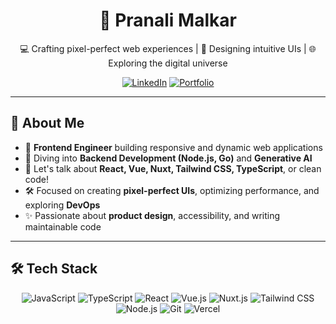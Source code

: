 <!-- <p align="center">
  <img src="https://readme-typing-svg.demolab.com?font=Fira+Code&pause=1000&color=58A6FF&center=true&vCenter=true&width=435&lines=Hello+World!+I'm+Pranali+Malkar; Full Stack Web Developer" alt="Typing SVG"/>
</p>
-->
<h1 align="center">👋 Pranali Malkar</h1>

<p align="center">
  💻 Crafting pixel-perfect web experiences | 🎨 Designing intuitive UIs | 🌐 Exploring the digital universe
</p>

<p align="center">
  <a href="https://www.linkedin.com/in/pranali-malkar-34243916a/"><img src="https://img.shields.io/badge/LinkedIn-0A66C2?style=for-the-badge&logo=linkedin&logoColor=white" alt="LinkedIn"></a>
  <a href="https://pranali-portfolio.vercel.app/"><img src="https://img.shields.io/badge/Portfolio-000000?style=for-the-badge&logo=vercel&logoColor=white" alt="Portfolio"></a>
</p>

---

## 🌟 About Me

- 🔭 **Frontend Engineer** building responsive and dynamic web applications
- 🌱 Diving into **Backend Development (Node.js, Go)** and **Generative AI**
- 💬 Let's talk about **React, Vue, Nuxt, Tailwind CSS, TypeScript**, or clean code!
- 🛠 Focused on creating **pixel-perfect UIs**, optimizing performance, and exploring **DevOps**
- ✨ Passionate about **product design**, accessibility, and writing maintainable code

---

## 🛠️ Tech Stack

<p align="center">
  <img src="https://img.shields.io/badge/JavaScript-F7DF1E?style=flat-square&logo=javascript&logoColor=black" alt="JavaScript">
  <img src="https://img.shields.io/badge/TypeScript-3178C6?style=flat-square&logo=typescript&logoColor=white" alt="TypeScript">
  <img src="https://img.shields.io/badge/React-61DAFB?style=flat-square&logo=react&logoColor=black" alt="React">
  <img src="https://img.shields.io/badge/Vue.js-4FC08D?style=flat-square&logo=vue.js&logoColor=white" alt="Vue.js">
  <img src="https://img.shields.io/badge/Nuxt.js-00DC82?style=flat-square&logo=nuxt.js&logoColor=white" alt="Nuxt.js">
  <img src="https://img.shields.io/badge/Tailwind_CSS-38B2AC?style=flat-square&logo=tailwind-css&logoColor=white" alt="Tailwind CSS">
  <img src="https://img.shields.io/badge/Node.js-339933?style=flat-square&logo=node.js&logoColor=white" alt="Node.js">
  <img src="https://img.shields.io/badge/Git-F05032?style=flat-square&logo=git&logoColor=white" alt="Git">
  <img src="https://img.shields.io/badge/Vercel-000000?style=flat-square&logo=vercel&logoColor=white" alt="Vercel">
</p>
